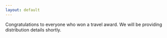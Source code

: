 ```yaml
---
layout: default
---
```

Congratulations to everyone who won a travel award. We will be providing distribution details shortly.
